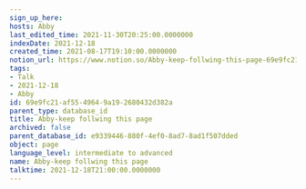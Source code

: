 ```yaml
---
sign_up_here: 
hosts: Abby
last_edited_time: 2021-11-30T20:25:00.0000000
indexDate: 2021-12-18
created_time: 2021-08-17T19:10:00.0000000
notion_url: https://www.notion.so/Abby-keep-follwing-this-page-69e9fc21af5549649a192680432d382a
tags:
- Talk
- 2021-12-18
- Abby
id: 69e9fc21-af55-4964-9a19-2680432d382a
parent_type: database_id
title: Abby-keep follwing this page
archived: false
parent_database_id: e9339446-880f-4ef0-8ad7-8ad1f507dded
object: page
language_level: intermediate to advanced
name: Abby-keep follwing this page
talktime: 2021-12-18T21:00:00.0000000
---
```





